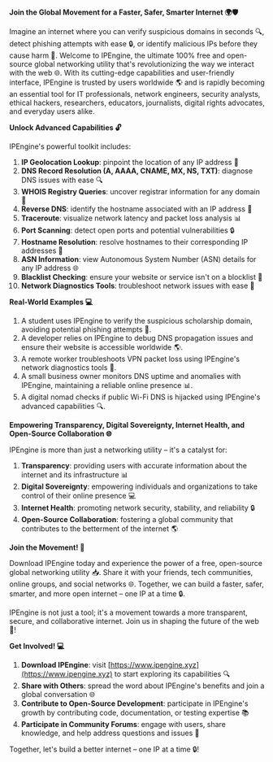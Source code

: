 **Join the Global Movement for a Faster, Safer, Smarter Internet 🌍🛡️**

Imagine an internet where you can verify suspicious domains in seconds 🔍, detect phishing attempts with ease 🔒, or identify malicious IPs before they cause harm 🚨. Welcome to IPEngine, the ultimate 100% free and open-source global networking utility that's revolutionizing the way we interact with the web 🌐. With its cutting-edge capabilities and user-friendly interface, IPEngine is trusted by users worldwide 🌎 and is rapidly becoming an essential tool for IT professionals, network engineers, security analysts, ethical hackers, researchers, educators, journalists, digital rights advocates, and everyday users alike.

**Unlock Advanced Capabilities 🔓**

IPEngine's powerful toolkit includes:

1. **IP Geolocation Lookup**: pinpoint the location of any IP address 📍
2. **DNS Record Resolution (A, AAAA, CNAME, MX, NS, TXT)**: diagnose DNS issues with ease 🔍
3. **WHOIS Registry Queries**: uncover registrar information for any domain 📝
4. **Reverse DNS**: identify the hostname associated with an IP address 🤔
5. **Traceroute**: visualize network latency and packet loss analysis 📊
6. **Port Scanning**: detect open ports and potential vulnerabilities 🔒
7. **Hostname Resolution**: resolve hostnames to their corresponding IP addresses 🔄
8. **ASN Information**: view Autonomous System Number (ASN) details for any IP address 🌐
9. **Blacklist Checking**: ensure your website or service isn't on a blocklist 🚫
10. **Network Diagnostics Tools**: troubleshoot network issues with ease 🔧

**Real-World Examples 💻**

1. A student uses IPEngine to verify the suspicious scholarship domain, avoiding potential phishing attempts 📝.
2. A developer relies on IPEngine to debug DNS propagation issues and ensure their website is accessible worldwide 🌎.
3. A remote worker troubleshoots VPN packet loss using IPEngine's network diagnostics tools 🔧.
4. A small business owner monitors DNS uptime and anomalies with IPEngine, maintaining a reliable online presence 📊.
5. A digital nomad checks if public Wi-Fi DNS is hijacked using IPEngine's advanced capabilities 🔍.

**Empowering Transparency, Digital Sovereignty, Internet Health, and Open-Source Collaboration 🌐**

IPEngine is more than just a networking utility – it's a catalyst for:

1. **Transparency**: providing users with accurate information about the internet and its infrastructure 📊
2. **Digital Sovereignty**: empowering individuals and organizations to take control of their online presence 💻
3. **Internet Health**: promoting network security, stability, and reliability 🔒
4. **Open-Source Collaboration**: fostering a global community that contributes to the betterment of the internet 🌎

**Join the Movement! 🚀**

Download IPEngine today and experience the power of a free, open-source global networking utility 📥. Share it with your friends, tech communities, online groups, and social networks 🌐. Together, we can build a faster, safer, smarter, and more open internet – one IP at a time 🔒.

IPEngine is not just a tool; it's a movement towards a more transparent, secure, and collaborative internet. Join us in shaping the future of the web 🚀!

**Get Involved! 💻**

1. **Download IPEngine**: visit [https://www.ipengine.xyz](https://www.ipengine.xyz) to start exploring its capabilities 🔍
2. **Share with Others**: spread the word about IPEngine's benefits and join a global conversation 🌐
3. **Contribute to Open-Source Development**: participate in IPEngine's growth by contributing code, documentation, or testing expertise 📚
4. **Participate in Community Forums**: engage with users, share knowledge, and help address questions and issues 💬

Together, let's build a better internet – one IP at a time 🔒!